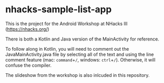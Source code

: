 # nhacks-sample-list-app

This is the project for the Android Workshop at NHacks III (https://nhacks.org/)

There is both a Kotlin and Java version of the MainActivity for reference.

To follow along in Kotlin, you will need to comment out the JavaMainActivity.java file by selecting all of the text and using the line comment feature (mac: `command`+`/`, windows: `ctrl`+`/`). Otherwise, it will confuse the compiler.

The slideshow from the workshop is also inlcuded in this repository.
